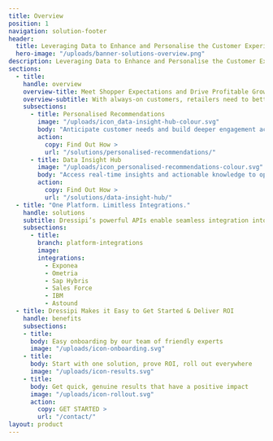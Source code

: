 ```yaml
---
title: Overview
position: 1
navigation: solution-footer
header:
  title: Leveraging Data to Enhance and Personalise the Customer Experience
  hero-image: "/uploads/banner-solutions-overview.png"
description: Leveraging Data to Enhance and Personalise the Customer Experience
sections:
  - title:
    handle: overview
    overview-title: Meet Shopper Expectations and Drive Profitable Growth
    overview-subtitle: With always-on customers, retailers need to better understand their preferences, anticipate demand faster and personalise all touch points to stay ahead. The ability to ingest, cleanse, and augment huge quantities of data from multiple sources is at the very heart of the Dressipi Revenue Optimisation Platform.
    subsections:
      - title: Personalised Recommendations
        image: "/uploads/icon_data-insight-hub-colour.svg"
        body: "Anticipate customer needs and build deeper engagement across every touchpoint: online, instore, in app and email."
        action:
          copy: Find Out How >
          url: "/solutions/personalised-recommendations/"
      - title: Data Insight Hub
        image: "/uploads/icon_personalised-recommendations-colour.svg"
        body: "Access real-time insights and actionable knowledge to optimise value at each step of the merchandising and buying process."
        action:
          copy: Find Out How >
          url: "/solutions/data-insight-hub/"
  - title: "One Platform. Limitless Integrations."
    handle: solutions
    subtitle: Dressipi’s powerful APIs enable seamless integration into existing enterprise platforms so you can quickly drive profitable growth across the entire value chain
    subsections:
      - title:
        branch: platform-integrations
        image:
        integrations:
          - Exponea
          - Ometria
          - Sap Hybris
          - Sales Force
          - IBM
          - Astound
  - title: Dressipi Makes it Easy to Get Started & Deliver ROI
    handle: benefits
    subsections:
    - title: 
      body: Easy onboarding by our team of friendly experts
      image: "/uploads/icon-onboarding.svg"
    - title: 
      body: Start with one solution, prove ROI, roll out everywhere
      image: "/uploads/icon-results.svg"
    - title: 
      body: Get quick, genuine results that have a positive impact
      image: "/uploads/icon-rollout.svg"
      action:
        copy: GET STARTED >
        url: "/contact/"
layout: product
---
```

